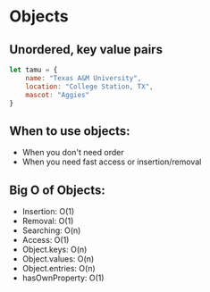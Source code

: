 # Objects
## Unordered, key value pairs

```js
let tamu = {
    name: "Texas A&M University",
    location: "College Station, TX",
    mascot: "Aggies"
}
```

## When to use objects:
- When you don't need order
- When you need fast access or insertion/removal

## Big O of Objects:
- Insertion: O(1)
- Removal: O(1)
- Searching: O(n)
- Access: O(1)
- Object.keys: O(n)
- Object.values: O(n)
- Object.entries: O(n)
- hasOwnProperty: O(1)

